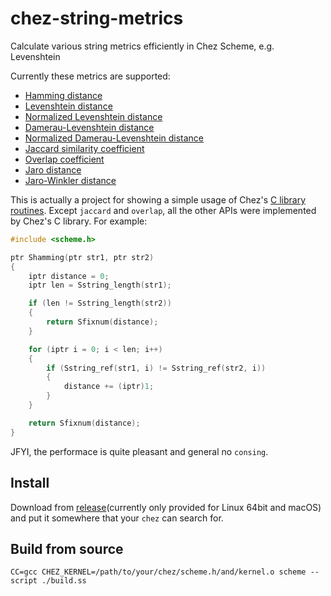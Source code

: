 # chez-string-metrics
Calculate various string metrics efficiently in Chez Scheme, e.g. Levenshtein

Currently these metrics are supported:

* [Hamming distance](http://en.wikipedia.org/wiki/Hamming_distance)
* [Levenshtein distance](http://en.wikipedia.org/wiki/Levenshtein_distance)
* [Normalized Levenshtein distance](http://en.wikipedia.org/wiki/Levenshtein_distance)
* [Damerau-Levenshtein distance](http://en.wikipedia.org/wiki/Damerau%E2%80%93Levenshtein_distance)
* [Normalized Damerau-Levenshtein distance](http://en.wikipedia.org/wiki/Damerau%E2%80%93Levenshtein_distance)
* [Jaccard similarity coefficient](http://en.wikipedia.org/wiki/Jaccard_index)
* [Overlap coefficient](http://en.wikipedia.org/wiki/Overlap_coefficient)
* [Jaro distance](http://en.wikipedia.org/wiki/Jaro%E2%80%93Winkler_distance)
* [Jaro-Winkler distance](http://en.wikipedia.org/wiki/Jaro%E2%80%93Winkler_distance)

This is actually a project for showing a simple usage of Chez's [C library routines](https://cisco.github.io/ChezScheme/csug9.5/foreign.html#./foreign:h8). Except `jaccard` and `overlap`, all the other APIs were implemented by Chez's C library. For example:

```c
#include <scheme.h>

ptr Shamming(ptr str1, ptr str2)
{
    iptr distance = 0;
    iptr len = Sstring_length(str1);

    if (len != Sstring_length(str2))
    {
        return Sfixnum(distance);
    }

    for (iptr i = 0; i < len; i++)
    {
        if (Sstring_ref(str1, i) != Sstring_ref(str2, i))
        {
            distance += (iptr)1;
        }
    }

    return Sfixnum(distance);
}
```

JFYI, the performace is quite pleasant and general no `consing`.

## Install

Download from [release]()(currently only provided for Linux 64bit and macOS) and put it somewhere that your `chez` can search for.

## Build from source

```shell
CC=gcc CHEZ_KERNEL=/path/to/your/chez/scheme.h/and/kernel.o scheme --script ./build.ss
```